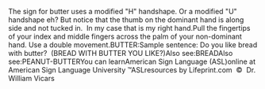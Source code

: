 The sign for butter uses 
			a modified "H" handshape. Or a modified "U" handshape eh? But notice 
			that the thumb on the dominant hand is along side and not tucked in.  
			In my case that is my right hand.Pull the fingertips of your index and middle fingers across the 
palm of your non-dominant hand. Use a double movement.BUTTER:Sample sentence: Do you like bread with butter?  (BREAD WITH 
			BUTTER YOU LIKE?)Also see:BREADAlso see:PEANUT-BUTTERYou can learnAmerican Sign Language (ASL)online at American Sign Language University ™ASLresources by Lifeprint.com  ©  Dr. William Vicars
